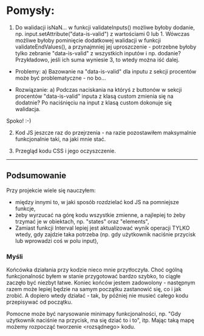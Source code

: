 # Pomysły:

1. Do walidacji isNaN... w funkcji validateInputs() możliwe byłoby dodanie, np. input.setAttribute("data-is-valid") z wartościami 0 lub 1. Wówczas możliwe byłoby pominięcie dodatkowej walidacji w funkcji validateEndValues(), a przynajmniej jej uproszczenie - potrzebne byłoby tylko zebranie "data-is-valid" z wszystkich inputów i np. dodanie? Przykładowo, jeśli ich suma wyniesie 3, to wtedy można iść dalej.

- Problemy:
    a) Bazowanie na "data-is-valid" dla inputu z sekcji procentów może być problematyczne - no bo...

- Rozwiązanie:
    a) Podczas naciskania na któryś z buttonów w sekcji procentów "data-is-valid" inputa z klasą custom zmienia się na dodatnie? Po naciśnięciu na input z klasą custom dokonuje się walidacja.

Spoko! :-)

2. Kod JS jeszcze raz do przejrzenia - na razie pozostawiłem maksymalnie funkcjonalnie taki, na jaki mnie stać.

3. Przegląd kodu CSS i jego oczyszczenie.

---

## Podsumowanie

Przy projekcie wiele się nauczyłem:
- między innymi to, w jaki sposób rozdzielać kod JS na pomniejsze funkcje,
- żeby wyrzucać na górę kodu wszystkie zmienne, a najlepiej to żeby trzymać je w obiektach, np. "states" oraz "elements",
- Zamiast funkcji Interval lepiej jest aktualizować wynik operacji TYLKO wtedy, gdy zajdzie taka potrzeba (np. gdy użytkownik naciśnie przycisk lub wprowadzi coś w polu input),

### Myśli

Końcówka działania przy kodzie nieco mnie przytłoczyła. Choć ogólną funkcjonalność byłem w stanie przygotować bardzo szybko, to ciągłe <perfekcjonizowanie> zaczęło być niezbyt łatwe. Koniec końców jestem zadowolony - następnym razem może lepiej będzie na samym początku zastanowić się, co i jak zrobić. A dopiero wtedy działać - tak, by później nie musieć całego kodu przepisywać od początku.

Pomocne może być narysowanie minimapy funkcjonalności, np. "Gdy użytkownik naciśnie na przycisk, ma się dziać to i to", itp. Mając taką mapę możemy rozpocząć tworzenie <rozsądnego> kodu.
